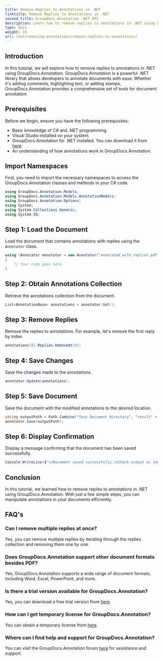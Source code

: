 ```yaml
---
title: Remove Replies to Annotations in .NET
linktitle: Remove Replies to Annotations in .NET
second_title: GroupDocs.Annotation .NET API
description: Learn how to remove replies to annotations in .NET using GroupDocs.Annotation. Step-by-step guide with code examples.
type: docs
weight: 15
url: /net/removing-annotations/remove-replies-to-annotations/
---
```

## Introduction
In this tutorial, we will explore how to remove replies to annotations in .NET using GroupDocs.Annotation. GroupDocs.Annotation is a powerful .NET library that allows developers to annotate documents with ease. Whether it's adding comments, highlighting text, or adding stamps, GroupDocs.Annotation provides a comprehensive set of tools for document annotation.
## Prerequisites
Before we begin, ensure you have the following prerequisites:
- Basic knowledge of C# and .NET programming.
- Visual Studio installed on your system.
- GroupDocs.Annotation for .NET installed. You can download it from [here](https://releases.groupdocs.com/annotation/net/).
- An understanding of how annotations work in GroupDocs.Annotation.

## Import Namespaces
First, you need to import the necessary namespaces to access the GroupDocs.Annotation classes and methods in your C# code.
```csharp
using GroupDocs.Annotation.Models;
using GroupDocs.Annotation.Models.AnnotationModels;
using GroupDocs.Annotation.Options;
using System;
using System.Collections.Generic;
using System.IO;
```
## Step 1: Load the Document
Load the document that contains annotations with replies using the `Annotator` class.
```csharp
using (Annotator annotator = new Annotator("annotated_with_replies.pdf"))
{
    // Your code goes here
}
```
## Step 2: Obtain Annotations Collection
Retrieve the annotations collection from the document.
```csharp
List<AnnotationBase> annotations = annotator.Get();
```
## Step 3: Remove Replies
Remove the replies to annotations. For example, let's remove the first reply by index.
```csharp
annotations[0].Replies.RemoveAt(0);
```
## Step 4: Save Changes
Save the changes made to the annotations.
```csharp
annotator.Update(annotations);
```
## Step 5: Save Document
Save the document with the modified annotations to the desired location.
```csharp
string outputPath = Path.Combine("Your Document Directory", "result" + Path.GetExtension("input.pdf"));
annotator.Save(outputPath);
```
## Step 6: Display Confirmation
Display a message confirming that the document has been saved successfully.
```csharp
Console.WriteLine($"\nDocument saved successfully.\nCheck output in {outputPath}.");
```

## Conclusion
In this tutorial, we learned how to remove replies to annotations in .NET using GroupDocs.Annotation. With just a few simple steps, you can manipulate annotations in your documents efficiently.
## FAQ's
### Can I remove multiple replies at once?
Yes, you can remove multiple replies by iterating through the replies collection and removing them one by one.
### Does GroupDocs.Annotation support other document formats besides PDF?
Yes, GroupDocs.Annotation supports a wide range of document formats, including Word, Excel, PowerPoint, and more.
### Is there a trial version available for GroupDocs.Annotation?
Yes, you can download a free trial version from [here](https://releases.groupdocs.com/).
### How can I get temporary license for GroupDocs.Annotation?
You can obtain a temporary license from [here](https://purchase.groupdocs.com/temporary-license/).
### Where can I find help and support for GroupDocs.Annotation?
You can visit the GroupDocs.Annotation forum [here](https://forum.groupdocs.com/c/annotation/10) for assistance and support.
